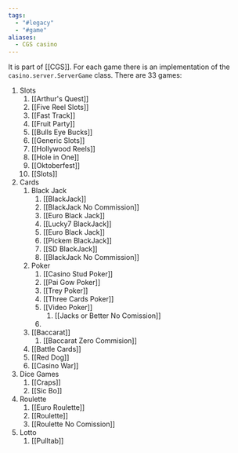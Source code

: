 ```yaml
---
tags:
  - "#legacy"
  - "#game"
aliases:
  - CGS casino
---
```


It is part of [[CGS]]. 
For each game there is an implementation of the `casino.server.ServerGame` class.
There are 33 games:
1. Slots
	1. [[Arthur's Quest]]
	2. [[Five Reel Slots]]
	3. [[Fast Track]]
	4. [[Fruit Party]]
	5. [[Bulls Eye Bucks]]
	6. [[Generic Slots]]
	7. [[Hollywood Reels]]
	8. [[Hole in One]]
	9. [[Oktoberfest]]
	10. [[Slots]]
2. Cards
	1. Black Jack
		1. [[BlackJack]]
		2. [[BlackJack No Commission]]
		3. [[Euro Black Jack]]
		4. [[Lucky7 BlackJack]]
		5. [[Euro Black Jack]]
		6. [[Pickem BlackJack]]
		7. [[SD BlackJack]]
		8. [[BlackJack No Commission]]
	2. Poker
		1. [[Casino Stud Poker]]
		2. [[Pai Gow Poker]]
		3. [[Trey Poker]]
		4. [[Three Cards Poker]]
		5. [[Video Poker]]
			1. [[Jacks or Better No Comission]]
		6. 
	3. [[Baccarat]]
		1. [[Baccarat Zero Commision]]
	4. [[Battle Cards]]
	5. [[Red Dog]]
	6. [[Casino War]]
3. Dice Games
	1. [[Craps]]
	2. [[Sic Bo]]
4. Roulette
	1. [[Euro Roulette]]
	2. [[Roulette]]
	3. [[Roulette No Comission]]
5. Lotto
	1. [[Pulltab]]
	